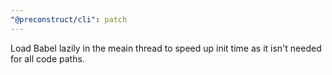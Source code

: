 ```yaml
---
"@preconstruct/cli": patch
---
```


Load Babel lazily in the meain thread to speed up init time as it isn't needed for all code paths.
